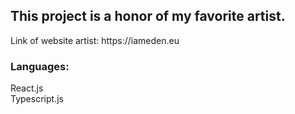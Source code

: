## This project is a honor of my favorite artist.

<p> Link of website artist: https://iameden.eu </p>


<h3> Languages: </h3>
React.js <br>
Typescript.js
